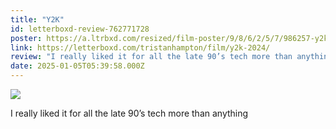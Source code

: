 ```yaml
---
title: "Y2K"
id: letterboxd-review-762771728
poster: https://a.ltrbxd.com/resized/film-poster/9/8/6/2/5/7/986257-y2k-0-600-0-900-crop.jpg?v=f5b3bd7137
link: https://letterboxd.com/tristanhampton/film/y2k-2024/
review: "I really liked it for all the late 90’s tech more than anything"
date: 2025-01-05T05:39:58.000Z
---
```

 <p><img src="https://a.ltrbxd.com/resized/film-poster/9/8/6/2/5/7/986257-y2k-0-600-0-900-crop.jpg?v=f5b3bd7137"/></p> <p>I really liked it for all the late 90’s tech more than anything</p>